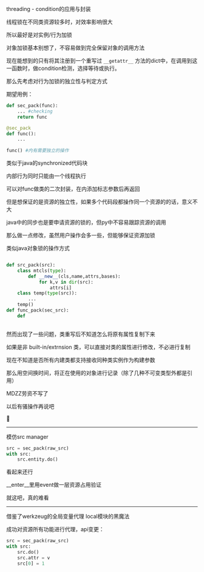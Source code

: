 threading - condition的应用与封装

线程锁在不同类资源较多时，对效率影响很大

所以最好是对实例/行为加锁



对象加锁基本别想了，不容易做到完全保留对象的调用方法

现在能想到的只有将其注册到一个重写过 `__getattr__` 方法的dict中，在调用到这一函数时，做condition检测，选择等待或执行。



那么先考虑对行为加锁的独立性与判定方式

期望用例：

```python
def sec_pack(func):
    ... #checking
    return func

@sec_pack
def func():
    ...
    
func() #内有需要独立的操作
```

类似于java的synchronized代码块

内部行为同时只能由一个线程执行

可以对func做类的二次封装，在内添加标志参数后再返回



但是想保证的是资源的独立性，如果多个代码段都操作同一个资源的的话，意义不大

java中的同步也是要申请资源的锁的，但py中不容易跟踪资源的调用

那么做一点修改，虽然用户操作会多一些，但能够保证资源加锁

类似java对象锁的操作方式

```python

def src_pack(src):
    class mtcls(type):
        def __new__(cls,name,attrs,bases):
            for k,v in dir(src):
                attrs[i]
   	class temp(type(src)):
        ...
    temp()
def func_pack(sec_src):
    def 
   
```

然而出现了一些问题，类重写后不知道怎么将原有属性复制下来

如果是非 built-in/extrnsion 类，可以直接对类的属性进行修改，不必进行复制

现在不知道是否所有内建类都支持接收同种类实例作为构建参数



那么用空间换时间，将正在使用的对象进行记录（除了几种不可变类型外都是引用）





MDZZ劳资不写了

以后有骚操作再说吧

:crab:



---

模仿src manager

```python
src = sec_pack(raw_src)
with src:
    src.entity.do()
```

看起来还行

\__enter__里用event做一层资源占用验证

就这吧，真的难看

----

借鉴了werkzeug的全局变量代理 local模块的黑魔法

成功对资源所有功能进行代理，api变更：

```python
src = sec_pack(raw_src)
with src:
    src.do()
    src.attr = v
    src[0] = 1
```